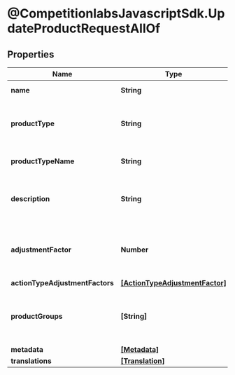 # @CompetitionlabsJavascriptSdk.UpdateProductRequestAllOf

## Properties

Name | Type | Description | Notes
------------ | ------------- | ------------- | -------------
**name** | **String** | The name of the product | [optional] 
**productType** | **String** | The categorisation of this product by its type | [optional] 
**productTypeName** | **String** | The name of this product by its type | [optional] 
**description** | **String** | The description of the product for your reference | [optional] 
**adjustmentFactor** | **Number** | The multiplier to apply to source values received for this product events | [optional] 
**actionTypeAdjustmentFactors** | [**[ActionTypeAdjustmentFactor]**](docs/ActionTypeAdjustmentFactor.md) |  | [optional] 
**productGroups** | **[String]** | A list of Strings used to tag products with taxonomy terms | [optional] 
**metadata** | [**[Metadata]**](docs/Metadata.md) |  | [optional] 
**translations** | [**[Translation]**](docs/Translation.md) |  | [optional] 


